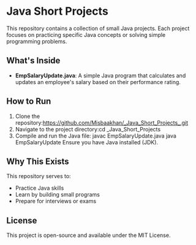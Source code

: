 # Java Short Projects

This repository contains a collection of small Java projects. Each project focuses on practicing specific Java concepts or solving simple programming problems.

## What's Inside

- **EmpSalaryUpdate.java**: A simple Java program that calculates and updates an employee's salary based on their performance rating.

## How to Run

1. Clone the repository:https://github.com/Misbaakhan/_Java_Short_Projects_.git
2. Navigate to the project directory:cd _Java_Short_Projects
3.  Compile and run the Java file: javac EmpSalaryUpdate.java
                                   java EmpSalaryUpdate
    Ensure you have Java installed (JDK).

## Why This Exists

This repository serves to:
- Practice Java skills
- Learn by building small programs
- Prepare for interviews or exams

## License

This project is open-source and available under the MIT License.
